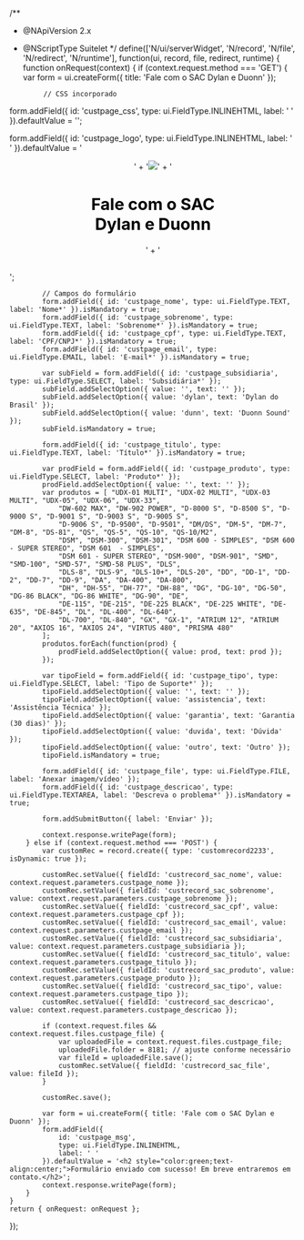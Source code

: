 /**
 * @NApiVersion 2.x
 * @NScriptType Suitelet
 */
define(['N/ui/serverWidget', 'N/record', 'N/file', 'N/redirect', 'N/runtime'], function(ui, record, file, redirect, runtime) {
    function onRequest(context) {
        if (context.request.method === 'GET') {
            var form = ui.createForm({ title: 'Fale com o SAC Dylan e Duonn' });

            // CSS incorporado
  form.addField({
    id: 'custpage_css',
    type: ui.FieldType.INLINEHTML,
    label: ' '
}).defaultValue = '<style>' +
'.uir-main-content, .uir-outside-fields, .uir-inline-tag, .uir-field-wrapper, .uir-field, .uir-label, .uir-field-input {' +
    'width: 100% !important;' +
    'max-width: 700px !important;' +
    'margin: 0 auto !important;' +
    'box-sizing: border-box;' +
    'float: none !important;' +
    'display: block !important;' +
'}' +
'body {' +
    'font-family: Arial, sans-serif;' +
    'background-color: #ffffff;' +
    'padding: 20px;' +
'}' +
'input, select, textarea {' +
    'width: 100% !important;' +
    'padding: 10px;' +
    'margin-top: 6px;' +
    'border-radius: 5px;' +
    'border: 1px solid #ccc;' +
    'box-sizing: border-box;' +
    'font-size: 14px;' +
'}' +
'.uir-button {' +
    'margin-top: 20px !important;' +
    'background-color: #000 !important;' +
    'color: white !important;' +
    'padding: 12px !important;' +
    'width: 100% !important;' +
    'border: none !important;' +
    'border-radius: 6px !important;' +
    'cursor: pointer !important;' +
    'font-size: 16px !important;' +
    'font-weight: 600 !important;' +
'}' +
'.uir-button:hover {' +
    'background-color: #222 !important;' +
'}' +
'@media (max-width: 768px) {' +
    'input, select, textarea {' +
        'font-size: 15px !important;' +
    '}' +
'}' +
'.uir-field-wrapper {' +
    'float: none !important;' +
    'clear: both !important;' +
'}' +
'form[name="main_form"] table[border="0"] tr {' +
    'display: block;' +
    'width: 100%;' +
'}' +
'</style>';


form.addField({
    id: 'custpage_logo',
    type: ui.FieldType.INLINEHTML,
    label: ' '
}).defaultValue = '<div style="text-align:center; margin-bottom: 30px;">' +
    '<img src="https://9733457-sb1.app.netsuite.com/core/media/media.nl?id=20364&c=9733457_SB1&h=hCw5cbRuap85ocxPalYycNyWouBG4m74DU6oZn0miaAmRKeG" style="max-width:150px;" />' +
    '<h1 style="font-size:1.8rem; font-weight:bold; color:#000;">Fale com o SAC <br>Dylan e Duonn</h1>' +
'</div>';



            // Campos do formulário
            form.addField({ id: 'custpage_nome', type: ui.FieldType.TEXT, label: 'Nome*' }).isMandatory = true;
            form.addField({ id: 'custpage_sobrenome', type: ui.FieldType.TEXT, label: 'Sobrenome*' }).isMandatory = true;
            form.addField({ id: 'custpage_cpf', type: ui.FieldType.TEXT, label: 'CPF/CNPJ*' }).isMandatory = true;
            form.addField({ id: 'custpage_email', type: ui.FieldType.EMAIL, label: 'E-mail*' }).isMandatory = true;

            var subField = form.addField({ id: 'custpage_subsidiaria', type: ui.FieldType.SELECT, label: 'Subsidiária*' });
            subField.addSelectOption({ value: '', text: '' });
            subField.addSelectOption({ value: 'dylan', text: 'Dylan do Brasil' });
            subField.addSelectOption({ value: 'dunn', text: 'Duonn Sound' });
            subField.isMandatory = true;

            form.addField({ id: 'custpage_titulo', type: ui.FieldType.TEXT, label: 'Título*' }).isMandatory = true;

            var prodField = form.addField({ id: 'custpage_produto', type: ui.FieldType.SELECT, label: 'Produto*' });
            prodField.addSelectOption({ value: '', text: '' });
            var produtos = [ "UDX-01 MULTI", "UDX-02 MULTI", "UDX-03 MULTI", "UDX-05", "UDX-06", "UDX-33",
                "DW-602 MAX", "DW-902 POWER", "D-8000 S", "D-8500 S", "D-9000 S", "D-9001 S", "D-9003 S", "D-9005 S",
                "D-9006 S", "D-9500", "D-9501", "DM/DS", "DM-5", "DM-7", "DM-8", "DS-81", "QS", "QS-5", "QS-10", "QS-10/M2",
                "DSM", "DSM-300", "DSM-301", "DSM 600 - SIMPLES", "DSM 600 - SUPER STEREO", "DSM 601  - SIMPLES",
                "DSM 601 - SUPER STEREO", "DSM-900", "DSM-901", "SMD", "SMD-100", "SMD-57", "SMD-58 PLUS", "DLS",
                "DLS-8", "DLS-9", "DLS-10+", "DLS-20", "DD", "DD-1", "DD-2", "DD-7", "DD-9", "DA", "DA-400", "DA-800",
                "DH", "DH-55", "DH-77", "DH-88", "DG", "DG-10", "DG-50", "DG-86 BLACK", "DG-86 WHITE", "DG-90", "DE",
                "DE-115", "DE-215", "DE-225 BLACK", "DE-225 WHITE", "DE- 635", "DE-845", "DL", "DL-400", "DL-640",
                "DL-700", "DL-840", "GX", "GX-1", "ATRIUM 12", "ATRIUM 20", "AXIOS 16", "AXIOS 24", "VIRTUS 480", "PRISMA 480"
            ];
            produtos.forEach(function(prod) {
                prodField.addSelectOption({ value: prod, text: prod });
            });

            var tipoField = form.addField({ id: 'custpage_tipo', type: ui.FieldType.SELECT, label: 'Tipo de Suporte*' });
            tipoField.addSelectOption({ value: '', text: '' });
            tipoField.addSelectOption({ value: 'assistencia', text: 'Assistência Técnica' });
            tipoField.addSelectOption({ value: 'garantia', text: 'Garantia (30 dias)' });
            tipoField.addSelectOption({ value: 'duvida', text: 'Dúvida' });
            tipoField.addSelectOption({ value: 'outro', text: 'Outro' });
            tipoField.isMandatory = true;

            form.addField({ id: 'custpage_file', type: ui.FieldType.FILE, label: 'Anexar imagem/vídeo' });
            form.addField({ id: 'custpage_descricao', type: ui.FieldType.TEXTAREA, label: 'Descreva o problema*' }).isMandatory = true;

            form.addSubmitButton({ label: 'Enviar' });

            context.response.writePage(form);
        } else if (context.request.method === 'POST') {
            var customRec = record.create({ type: 'customrecord2233', isDynamic: true });

            customRec.setValue({ fieldId: 'custrecord_sac_nome', value: context.request.parameters.custpage_nome });
            customRec.setValue({ fieldId: 'custrecord_sac_sobrenome', value: context.request.parameters.custpage_sobrenome });
            customRec.setValue({ fieldId: 'custrecord_sac_cpf', value: context.request.parameters.custpage_cpf });
            customRec.setValue({ fieldId: 'custrecord_sac_email', value: context.request.parameters.custpage_email });
            customRec.setValue({ fieldId: 'custrecord_sac_subsidiaria', value: context.request.parameters.custpage_subsidiaria });
            customRec.setValue({ fieldId: 'custrecord_sac_titulo', value: context.request.parameters.custpage_titulo });
            customRec.setValue({ fieldId: 'custrecord_sac_produto', value: context.request.parameters.custpage_produto });
            customRec.setValue({ fieldId: 'custrecord_sac_tipo', value: context.request.parameters.custpage_tipo });
            customRec.setValue({ fieldId: 'custrecord_sac_descricao', value: context.request.parameters.custpage_descricao });

            if (context.request.files && context.request.files.custpage_file) {
                var uploadedFile = context.request.files.custpage_file;
                uploadedFile.folder = 8181; // ajuste conforme necessário
                var fileId = uploadedFile.save();
                customRec.setValue({ fieldId: 'custrecord_sac_file', value: fileId });
            }

            customRec.save();

            var form = ui.createForm({ title: 'Fale com o SAC Dylan e Duonn' });
            form.addField({
                id: 'custpage_msg',
                type: ui.FieldType.INLINEHTML,
                label: ' '
            }).defaultValue = '<h2 style="color:green;text-align:center;">Formulário enviado com sucesso! Em breve entraremos em contato.</h2>';
            context.response.writePage(form);
        }
    }
    return { onRequest: onRequest };
});
